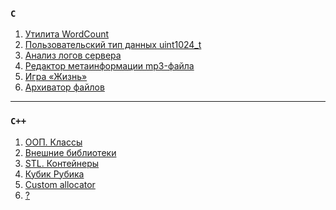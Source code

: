 ### `C`
1. [Утилита WordCount](https://github.com/tkhapchaev/ITMO-Programming/blob/Laboratory-Works/C/wordcount.c)
2. [Пользовательский тип данных uint1024_t](https://github.com/tkhapchaev/ITMO-Programming/blob/Laboratory-Works/C/uint1024_t.c)
3. [Анализ логов сервера](https://github.com/tkhapchaev/ITMO-Programming/blob/Laboratory-Works/C/access_log_Jul95.c)
4. [Редактор метаинформации mp3-файла](https://github.com/tkhapchaev/ITMO-Programming/blob/Laboratory-Works/C/ID3v2_editor.c)
5. [Игра «Жизнь»](https://github.com/tkhapchaev/ITMO-Programming/blob/Laboratory-Works/C/life.c)
6. [Архиватор файлов](https://github.com/tkhapchaev/ITMO-Programming/blob/Laboratory-Works/C/archiver.c)

___________________________________________________________________________________________________________________
### `C++`
1. [ООП. Классы](https://github.com/tkhapchaev/ITMO-Programming/blob/Laboratory-Works/C%2B%2B/classes.cpp)
2. [Внешние библиотеки]()
3. [STL. Контейнеры]()
4. [Кубик Рубика]()
5. [Custom allocator]()
6. [?]()
